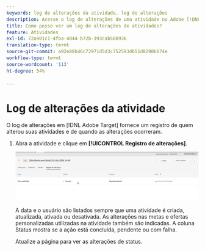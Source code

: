 ```yaml
---
keywords: log de alterações da atividade, log de alterações
description: Acesse o log de alterações de uma atividade no Adobe [!DNL Target] para visualizar um registro de quem alterou suas atividades e quando as alterações ocorreram.
title: Como posso ver um log de alterações de atividades?
feature: Atividades
exl-id: 72a901c1-4fba-4044-b72b-393cab56b936
translation-type: tm+mt
source-git-commit: a92e88b46c72971d5d3c752593d651d8290b674e
workflow-type: tm+mt
source-wordcount: '113'
ht-degree: 54%

---
```


# Log de alterações da atividade

O log de alterações em [!DNL Adobe Target] fornece um registro de quem alterou suas atividades e de quando as alterações ocorreram.

1. Abra a atividade e clique em **[!UICONTROL Registro de alterações]**.

   ![Log de alterações da atividade](/help/c-activities/assets/change_log.png)

   A data e o usuário são listados sempre que uma atividade é criada, atualizada, ativada ou desativada. As alterações nas metas e ofertas personalizadas utilizadas na atividade também são indicadas. A coluna Status mostra se a ação está concluída, pendente ou com falha.

   Atualize a página para ver as alterações de status.

